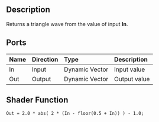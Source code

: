 ## Description

Returns a triangle wave from the value of input **In**.

## Ports

| Name        | Direction           | Type  | Description |
|:------------ |:-------------|:-----|:---|
| In      | Input | Dynamic Vector | Input value |
| Out | Output      |    Dynamic Vector | Output value |

## Shader Function

`Out = 2.0 * abs( 2 * (In - floor(0.5 + In)) ) - 1.0;`